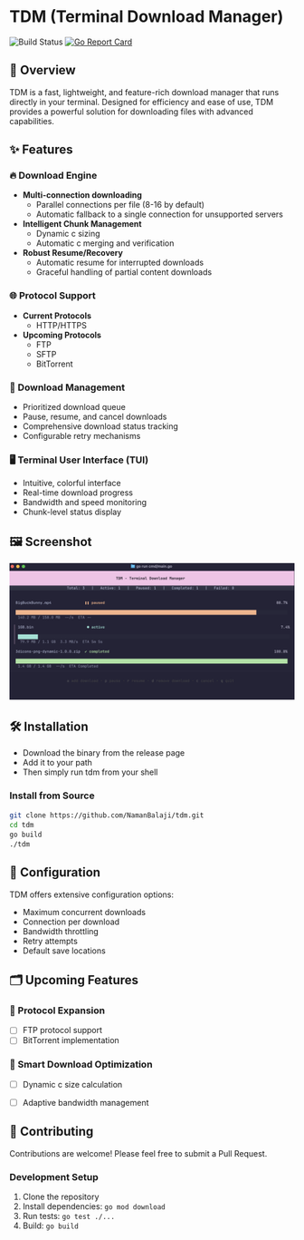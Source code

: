 # TDM (Terminal Download Manager)
![Build Status](https://github.com/NamanBalaji/tdm/actions/workflows/ci.yml/badge.svg)
[![Go Report Card](https://goreportcard.com/badge/github.com/NamanBalaji/tdm)](https://goreportcard.com/report/github.com/NamanBalaji/tdm)

## 🚀 Overview

TDM is a fast, lightweight, and feature-rich download manager that runs directly in your terminal. Designed for efficiency and ease of use, TDM provides a powerful solution for downloading files with advanced capabilities.

## ✨ Features

### 🔥 Download Engine
- **Multi-connection downloading**
    - Parallel connections per file (8-16 by default)
    - Automatic fallback to a single connection for unsupported servers
- **Intelligent Chunk Management**
    - Dynamic c sizing
    - Automatic c merging and verification
- **Robust Resume/Recovery**
    - Automatic resume for interrupted downloads
    - Graceful handling of partial content downloads

### 🌐 Protocol Support
- **Current Protocols**
    - HTTP/HTTPS
- **Upcoming Protocols**
    - FTP
    - SFTP
    - BitTorrent

### 🚦 Download Management
- Prioritized download queue
- Pause, resume, and cancel downloads
- Comprehensive download status tracking
- Configurable retry mechanisms

### 🖥️ Terminal User Interface (TUI)
- Intuitive, colorful interface
- Real-time download progress
- Bandwidth and speed monitoring
- Chunk-level status display

## 🖼️ Screenshot

![TDM Terminal Interface](./assets/tdm_screenshot.png)

## 🛠️ Installation
- Download the binary from the release page 
- Add it to your path 
- Then simply run tdm from your shell

### Install from Source
```bash
git clone https://github.com/NamanBalaji/tdm.git
cd tdm
go build
./tdm
```

## 🔧 Configuration

TDM offers extensive configuration options:
- Maximum concurrent downloads
- Connection per download
- Bandwidth throttling
- Retry attempts
- Default save locations

## 🗂️ Upcoming Features

### 📡 Protocol Expansion
- [ ] FTP protocol support
- [ ] BitTorrent implementation

### 🧠 Smart Download Optimization
- [ ] Dynamic c size calculation
- [ ] Adaptive bandwidth management


## 🤝 Contributing

Contributions are welcome! Please feel free to submit a Pull Request.

### Development Setup
1. Clone the repository
2. Install dependencies: `go mod download`
3. Run tests: `go test ./...`
4. Build: `go build`
